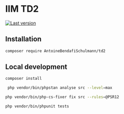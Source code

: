 # IIM TD2

[![Last version](https://img.shields.io/packagist/v/AntoineBendafiSchulmann/iim-td2?maxAge=3600)](https://packagist.org/packages/AntoineBendafiSchulmann/iim-td2)

## Installation

```bash
composer require AntoineBendafiSchulmann/td2
```

## Local development

```bash
composer install
```

```bash
 php vendor/bin/phpstan analyse src --level=max
```

```bash
php vendor/bin/php-cs-fixer fix src --rules=@PSR12
```

```bash
php vendor/bin/phpunit tests
```